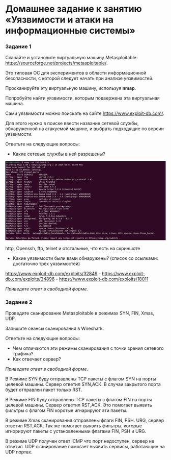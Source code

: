 # Домашнее задание к занятию «Уязвимости и атаки на информационные системы»




### Задание 1

Скачайте и установите виртуальную машину Metasploitable: https://sourceforge.net/projects/metasploitable/.

Это типовая ОС для экспериментов в области информационной безопасности, с которой следует начать при анализе уязвимостей.

Просканируйте эту виртуальную машину, используя **nmap**.

Попробуйте найти уязвимости, которым подвержена эта виртуальная машина.

Сами уязвимости можно поискать на сайте https://www.exploit-db.com/.

Для этого нужно в поиске ввести название сетевой службы, обнаруженной на атакуемой машине, и выбрать подходящие по версии уязвимости.

Ответьте на следующие вопросы:

- Какие сетевые службы в ней разрешены?

![alt text](https://github.com/Anudora41/sys-insf-homeworks/blob/main/1.png)

http, Openssh, ftp, telnet и отстальные, что есть на скриншоте
  
- Какие уязвимости были вами обнаружены? (список со ссылками: достаточно трёх уязвимостей)
  
https://www.exploit-db.com/exploits/32849 - https://www.exploit-db.com/exploits/34896 - https://www.exploit-db.com/exploits/18011

*Приведите ответ в свободной форме.*  

### Задание 2

Проведите сканирование Metasploitable в режимах SYN, FIN, Xmas, UDP.

Запишите сеансы сканирования в Wireshark.

Ответьте на следующие вопросы:

- Чем отличаются эти режимы сканирования с точки зрения сетевого трафика?
- Как отвечает сервер?

*Приведите ответ в свободной форме.*

В Режиме SYN буду отправлены TCP пакеты с флагом SYN на порты целевой машины. Сервер ответил SYN,ACK. В случаи закрытого порта будет отправлен пакет только RST.

В Режиме FIN буду отправлены TCP пакеты с флагом FIN на порты целевой машины. Сервер ответил RST,ACK. Это помогает выявить фильтры с флагом FIN коротые игнарируют эти пакеты.

В режиме Xmas сканирования отправлены флаги FIN, PSH. URG, сервер ответил RST,ACK. Так же помогает выявить фильтры, которые игнорируют пакеты с установленными флагами FIN, PSH и URG.

В режиме UDP получен ответ ICMP что порт недоступен, сервер не ответил. UDP сканирование помогает выявить сервисы, работающие на UDP портах.
